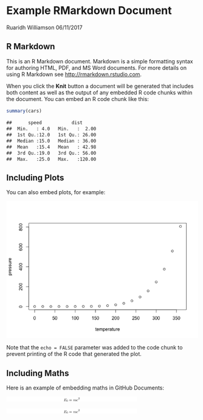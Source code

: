 Example RMarkdown Document
================
Ruaridh Williamson
06/11/2017

R Markdown
----------

This is an R Markdown document. Markdown is a simple formatting syntax for authoring HTML, PDF, and MS Word documents. For more details on using R Markdown see <http://rmarkdown.rstudio.com>.

When you click the **Knit** button a document will be generated that includes both content as well as the output of any embedded R code chunks within the document. You can embed an R code chunk like this:

``` r
summary(cars)
```

    ##      speed           dist       
    ##  Min.   : 4.0   Min.   :  2.00  
    ##  1st Qu.:12.0   1st Qu.: 26.00  
    ##  Median :15.0   Median : 36.00  
    ##  Mean   :15.4   Mean   : 42.98  
    ##  3rd Qu.:19.0   3rd Qu.: 56.00  
    ##  Max.   :25.0   Max.   :120.00

Including Plots
---------------

You can also embed plots, for example:

![](Example_files/figure-markdown_github-ascii_identifiers/pressure-1.png)

Note that the `echo = FALSE` parameter was added to the code chunk to prevent printing of the R code that generated the plot.

Including Maths
---------------

Here is an example of embedding maths in GitHub Documents:

![](example_files/figure-markdown_github-ascii_identifiers//math1.png)

![](example_files/figure-markdown_github-ascii_identifiers//math1.png)

